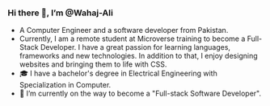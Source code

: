 ### Hi there 👋, I’m @Wahaj-Ali
- A Computer Engineer and a software developer from Pakistan.
- Currently, I am a remote student at Microverse training to become a Full-Stack Developer. I have a great passion for learning languages, frameworks and new technologies. In addition to that, I enjoy designing websites and bringing them to life with CSS. 
- 🎓 I have a bachelor's degree in Electrical Engineering with Specialization in Computer.
- 🌱 I’m currently on the way to become a "Full-stack Software Developer".  

<!---
Wahaj-Ali/Wahaj-Ali is a ✨ special ✨ repository because its `README.md` (this file) appears on your GitHub profile.
You can click the Preview link to take a look at your changes.
--->
